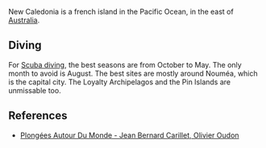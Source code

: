 New Caledonia is a french island in the Pacific Ocean, in the east of [Australia](Australia). 

## Diving
For [Scuba diving](Scuba%20diving.md), the best seasons are from October to May. The only month to avoid is August. 
The best sites are mostly around Nouméa, which is the capital city. The Loyalty Archipelagos and the Pin Islands are unmissable too. 

## References
- [Plongées Autour Du Monde - Jean Bernard Carillet, Olivier Oudon](Plongées%20Autour%20Du%20Monde%20-%20Jean%20Bernard%20Carillet,%20Olivier%20Oudon.md)